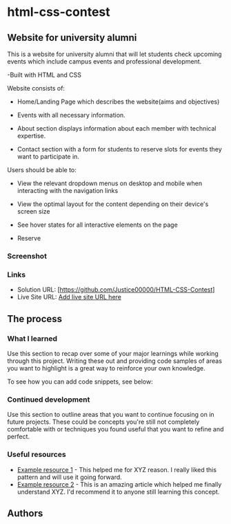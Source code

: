 # html-css-contest

## Website for university alumni

This is a website for university alumni that will let students check upcoming events which include campus events and professional development.

-Built with HTML and CSS

Website consists of:

- Home/Landing Page which describes the website(aims and objectives)

- Events with all necessary information.

- About section displays information about each member with technical expertise.

- Contact section with a form for students to reserve slots for events they want to participate in.

Users should be able to:

- View the relevant dropdown menus on desktop and mobile when interacting with the navigation links

- View the optimal layout for the content depending on their device's screen size

- See hover states for all interactive elements on the page
- Reserve 

### Screenshot

### Links

- Solution URL: [https://github.com/Justice00000/HTML-CSS-Contest]
- Live Site URL: [Add live site URL here](https://your-live-site-url.com)

## The process


### What I learned

Use this section to recap over some of your major learnings while working through this project. Writing these out and providing code samples of areas you want to highlight is a great way to reinforce your own knowledge.

To see how you can add code snippets, see below:


### Continued development

Use this section to outline areas that you want to continue focusing on in future projects. These could be concepts you're still not completely comfortable with or techniques you found useful that you want to refine and perfect.

### Useful resources

- [Example resource 1](https://www.example.com) - This helped me for XYZ reason. I really liked this pattern and will use it going forward.
- [Example resource 2](https://www.example.com) - This is an amazing article which helped me finally understand XYZ. I'd recommend it to anyone still learning this concept.

## Authors

